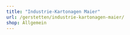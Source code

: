 ```yaml
---
title: "Industrie-Kartonagen Maier"
url: /gerstetten/industrie-kartonagen-maier/
shop: Allgemein
---
```

